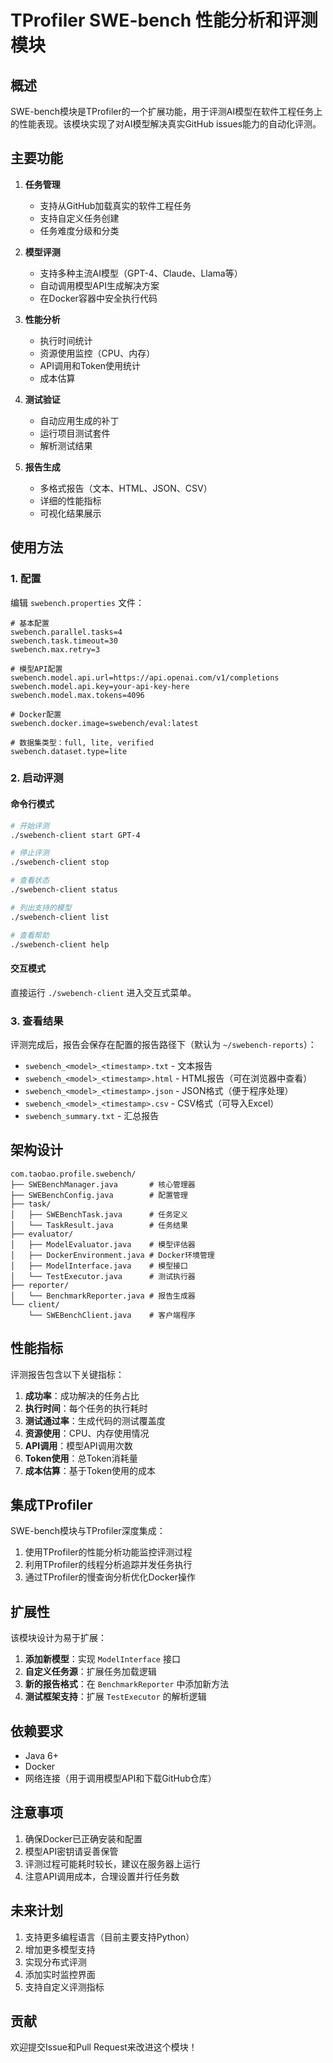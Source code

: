 # TProfiler SWE-bench 性能分析和评测模块

## 概述

SWE-bench模块是TProfiler的一个扩展功能，用于评测AI模型在软件工程任务上的性能表现。该模块实现了对AI模型解决真实GitHub issues能力的自动化评测。

## 主要功能

1. **任务管理**
   - 支持从GitHub加载真实的软件工程任务
   - 支持自定义任务创建
   - 任务难度分级和分类

2. **模型评测**
   - 支持多种主流AI模型（GPT-4、Claude、Llama等）
   - 自动调用模型API生成解决方案
   - 在Docker容器中安全执行代码

3. **性能分析**
   - 执行时间统计
   - 资源使用监控（CPU、内存）
   - API调用和Token使用统计
   - 成本估算

4. **测试验证**
   - 自动应用生成的补丁
   - 运行项目测试套件
   - 解析测试结果

5. **报告生成**
   - 多格式报告（文本、HTML、JSON、CSV）
   - 详细的性能指标
   - 可视化结果展示

## 使用方法

### 1. 配置

编辑 `swebench.properties` 文件：

```properties
# 基本配置
swebench.parallel.tasks=4
swebench.task.timeout=30
swebench.max.retry=3

# 模型API配置
swebench.model.api.url=https://api.openai.com/v1/completions
swebench.model.api.key=your-api-key-here
swebench.model.max.tokens=4096

# Docker配置
swebench.docker.image=swebench/eval:latest

# 数据集类型：full, lite, verified
swebench.dataset.type=lite
```

### 2. 启动评测

#### 命令行模式

```bash
# 开始评测
./swebench-client start GPT-4

# 停止评测
./swebench-client stop

# 查看状态
./swebench-client status

# 列出支持的模型
./swebench-client list

# 查看帮助
./swebench-client help
```

#### 交互模式

直接运行 `./swebench-client` 进入交互式菜单。

### 3. 查看结果

评测完成后，报告会保存在配置的报告路径下（默认为 `~/swebench-reports`）：

- `swebench_<model>_<timestamp>.txt` - 文本报告
- `swebench_<model>_<timestamp>.html` - HTML报告（可在浏览器中查看）
- `swebench_<model>_<timestamp>.json` - JSON格式（便于程序处理）
- `swebench_<model>_<timestamp>.csv` - CSV格式（可导入Excel）
- `swebench_summary.txt` - 汇总报告

## 架构设计

```
com.taobao.profile.swebench/
├── SWEBenchManager.java       # 核心管理器
├── SWEBenchConfig.java        # 配置管理
├── task/
│   ├── SWEBenchTask.java      # 任务定义
│   └── TaskResult.java        # 任务结果
├── evaluator/
│   ├── ModelEvaluator.java    # 模型评估器
│   ├── DockerEnvironment.java # Docker环境管理
│   ├── ModelInterface.java    # 模型接口
│   └── TestExecutor.java      # 测试执行器
├── reporter/
│   └── BenchmarkReporter.java # 报告生成器
└── client/
    └── SWEBenchClient.java    # 客户端程序
```

## 性能指标

评测报告包含以下关键指标：

1. **成功率**：成功解决的任务占比
2. **执行时间**：每个任务的执行耗时
3. **测试通过率**：生成代码的测试覆盖度
4. **资源使用**：CPU、内存使用情况
5. **API调用**：模型API调用次数
6. **Token使用**：总Token消耗量
7. **成本估算**：基于Token使用的成本

## 集成TProfiler

SWE-bench模块与TProfiler深度集成：

1. 使用TProfiler的性能分析功能监控评测过程
2. 利用TProfiler的线程分析追踪并发任务执行
3. 通过TProfiler的慢查询分析优化Docker操作

## 扩展性

该模块设计为易于扩展：

1. **添加新模型**：实现 `ModelInterface` 接口
2. **自定义任务源**：扩展任务加载逻辑
3. **新的报告格式**：在 `BenchmarkReporter` 中添加新方法
4. **测试框架支持**：扩展 `TestExecutor` 的解析逻辑

## 依赖要求

- Java 6+
- Docker
- 网络连接（用于调用模型API和下载GitHub仓库）

## 注意事项

1. 确保Docker已正确安装和配置
2. 模型API密钥请妥善保管
3. 评测过程可能耗时较长，建议在服务器上运行
4. 注意API调用成本，合理设置并行任务数

## 未来计划

1. 支持更多编程语言（目前主要支持Python）
2. 增加更多模型支持
3. 实现分布式评测
4. 添加实时监控界面
5. 支持自定义评测指标

## 贡献

欢迎提交Issue和Pull Request来改进这个模块！